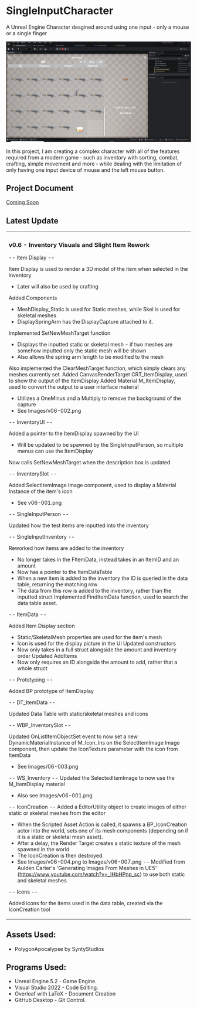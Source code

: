 # SingleInputCharacter
 A Unreal Engine Character desgined around using one input - only a mouse or a single finger

 <p align="center">
  <img src="https://github.com/profdambledore/SingleInputCharacter/blob/main/Images/v06-001.png" />
</p>

In this project, I am creating a complex character with all of the features required from a modern game ‑ such as inventory with sorting, combat, crafting, simple movement and more ‑ while dealing with the limitation of only having one input device of mouse and the left mouse button.

## Project Document
 
 [Coming Soon]()

  ## Latest Update
<table><tr><td valign="center" width="100%">
 
### v0.6 - Inventory Visuals and Slight Item Rework

-- Item Display --

Item Display is used to render a 3D model of the item when selected in the inventory
 - Later will also be used by crafting

Added Components
 - MeshDisplay_Static is used for Static meshes, while Skel is used for skeletal meshes
 - DisplaySpringArm has the DisplayCapture attached to it.
   
Implemented SetNewMeshTarget function
 - Displays the inputted static or skeletal mesh - if two meshes are somehow inputted only the static mesh will be shown
 - Also allows the spring arm length to be modified to the mesh
   
Also implemented the ClearMeshTarget function, which simply clears any meshes currently set.
Added CanvasRenderTarget CRT_ItemDisplay, used to show the output of the ItemDisplay
Added Material M_ItemDisplay, used to convert the output to a user interface material
 - Utilizes a OneMinus and a Multiply to remove the background of the capture
 - See Images/v06-002.png


 -- InventoryUI --
 
Added a pointer to the ItemDisplay spawned by the UI
 - Will be updated to be spawned by the SingleInputPerson, so multiple menus can use the ItemDisplay

Now calls SetNewMeshTarget when the description box is updated


 -- InventorySlot --
 
Added SelectItemImage Image component, used to display a Material Instance of the item's icon
 - See v06-001.png


 -- SingleInputPerson --
 
Updated how the test items are inputted into the inventory


 -- SingleInputInventory --
 
Reworked how items are added to the inventory
 - No longer takes in the FItemData, instead takes in an ItemID and an amount
 - Now has a pointer to the ItemDataTable
 - When a new item is added to the inventory the ID is queried in the data table, returning the matching row
 - The data from this row is added to the inventory, rather than the inputted struct
Implemented FindItemData function, used to search the data table asset.


 -- ItemData --
 
Added Item Display section
 - Static/SkeletalMesh properties are used for the item's mesh
 - Icon is used for the display picture in the UI
Updated constructors
 - Now only takes in a full struct alongside the amount and inventory order
Updated AddItems
 - Now only requires an ID alongside the amount to add, rather that a whole struct


 -- Prototyping --
 
Added BP prototype of ItemDisplay


 -- DT_ItemData --
 
Updated Data Table with static/skeletal meshes and icons


 -- WBP_InventorySlot --
 
Updated OnListItemObjectSet event to now set a new DynamicMaterialInstance of M_Icon_Ins on the SelectItemImage Image component, then update the IconTexture parameter with the icon from ItemData
 - See Images/06-003.png


-- WS_Inventory --
Updated the SelectedItemImage to now use the M_ItemDisplay material
 - Also see Images/v06-001.png


 -- IconCreation --
Added a EditorUtility object to create images of either static or skeletal meshes from the editor
 - When the Scripted Asset Action is called, it spawns a BP_IconCreation actor into the world, sets one of its mesh components (depending on if it is a static or skeletal mesh asset).
 - After a delay, the Render Target creates a static texture of the mesh spawned in the world
 - The IconCreation is then destroyed.
 - See Images/v06-004.png to Images/v06-007.png
 -- Modified from Aulden Carter's 'Generating Images From Meshes in UE5' (https://www.youtube.com/watch?v=_IHbHPnp_sc) to use both static and skeletal meshes


 -- Icons --
 
Added icons for the items used in the data table, created via the IconCreation tool
</td></tr></tr></table> 

 ## Assets Used:
- PolygonApocalypse by SyntyStudios

## Programs Used:
- Unreal Engine 5.2 - Game Engine.
- Visual Studio 2022 - Code Editing.
- Overleaf with LaTeX - Document Creation
- GitHub Desktop - Git Control. 
